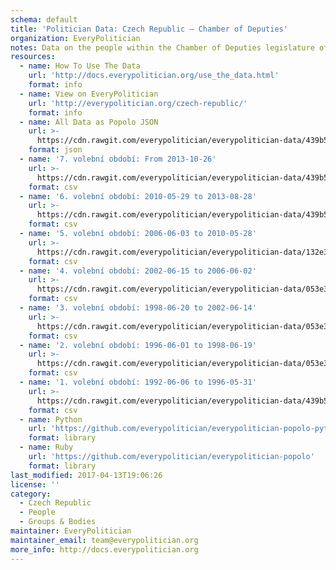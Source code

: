 ```yaml
---
schema: default
title: 'Politician Data: Czech Republic — Chamber of Deputies'
organization: EveryPolitician
notes: Data on the people within the Chamber of Deputies legislature of Czech Republic.
resources:
  - name: How To Use The Data
    url: 'http://docs.everypolitician.org/use_the_data.html'
    format: info
  - name: View on EveryPolitician
    url: 'http://everypolitician.org/czech-republic/'
    format: info
  - name: All Data as Popolo JSON
    url: >-
      https://cdn.rawgit.com/everypolitician/everypolitician-data/439b5fdf9e165020cde1a5367d4bcadb5294fbe8/data/Czech_Republic/Deputies/ep-popolo-v1.0.json
    format: json
  - name: '7. volební období: From 2013-10-26'
    url: >-
      https://cdn.rawgit.com/everypolitician/everypolitician-data/439b5fdf9e165020cde1a5367d4bcadb5294fbe8/data/Czech_Republic/Deputies/term-7.csv
    format: csv
  - name: '6. volební období: 2010-05-29 to 2013-08-28'
    url: >-
      https://cdn.rawgit.com/everypolitician/everypolitician-data/439b5fdf9e165020cde1a5367d4bcadb5294fbe8/data/Czech_Republic/Deputies/term-6.csv
    format: csv
  - name: '5. volební období: 2006-06-03 to 2010-05-28'
    url: >-
      https://cdn.rawgit.com/everypolitician/everypolitician-data/132e39338e9b96ed475811fee86dcb1d57a9f90c/data/Czech_Republic/Deputies/term-5.csv
    format: csv
  - name: '4. volební období: 2002-06-15 to 2006-06-02'
    url: >-
      https://cdn.rawgit.com/everypolitician/everypolitician-data/053e36bccc1a4296657f99b37a6fb3cf71802718/data/Czech_Republic/Deputies/term-4.csv
    format: csv
  - name: '3. volební období: 1998-06-20 to 2002-06-14'
    url: >-
      https://cdn.rawgit.com/everypolitician/everypolitician-data/053e36bccc1a4296657f99b37a6fb3cf71802718/data/Czech_Republic/Deputies/term-3.csv
    format: csv
  - name: '2. volební období: 1996-06-01 to 1998-06-19'
    url: >-
      https://cdn.rawgit.com/everypolitician/everypolitician-data/053e36bccc1a4296657f99b37a6fb3cf71802718/data/Czech_Republic/Deputies/term-2.csv
    format: csv
  - name: '1. volební období: 1992-06-06 to 1996-05-31'
    url: >-
      https://cdn.rawgit.com/everypolitician/everypolitician-data/439b5fdf9e165020cde1a5367d4bcadb5294fbe8/data/Czech_Republic/Deputies/term-1.csv
    format: csv
  - name: Python
    url: 'https://github.com/everypolitician/everypolitician-popolo-python'
    format: library
  - name: Ruby
    url: 'https://github.com/everypolitician/everypolitician-popolo'
    format: library
last_modified: 2017-04-13T19:06:26
license: ''
category:
  - Czech Republic
  - People
  - Groups & Bodies
maintainer: EveryPolitician
maintainer_email: team@everypolitician.org
more_info: http://docs.everypolitician.org
---
```

